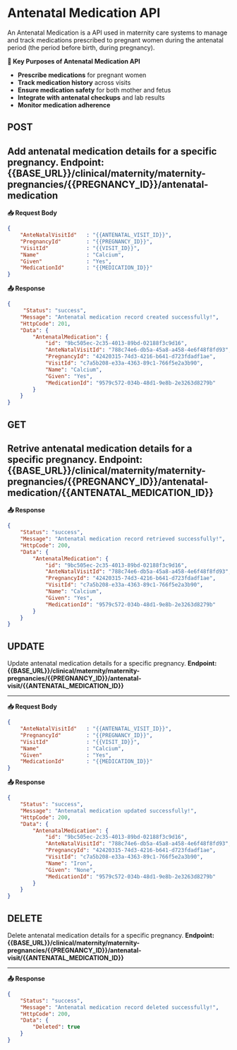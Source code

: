 # Antenatal Medication API

An Antenatal Medication is a API used in maternity care systems to manage and track medications prescribed to pregnant women during the antenatal period (the period before birth, during pregnancy).

**🔑 Key Purposes of Antenatal Medication API**

- **Prescribe medications** for pregnant women
- **Track medication history** across visits
- **Ensure medication safety** for both mother and fetus
- **Integrate with antenatal checkups** and lab results
- **Monitor medication adherence**

## POST
Add antenatal medication details for a specific pregnancy.
**Endpoint:** **{{BASE_URL}}/clinical/maternity/maternity-pregnancies/{{PREGNANCY_ID}}/antenatal-medication**
---

**📥 Request Body**
```json
{
    "AnteNatalVisitId"   : "{{ANTENATAL_VISIT_ID}}",
    "PregnancyId"        : "{{PREGNANCY_ID}}",
    "VisitId"            : "{{VISIT_ID}}", 
    "Name"               : "Calcium",
    "Given"              : "Yes",
    "MedicationId"       : "{{MEDICATION_ID}}"
}
```

**📤 Response**
```json
{
     "Status": "success",
    "Message": "Antenatal medication record created successfully!",
    "HttpCode": 201,
    "Data": {
        "AntenatalMedication": {
            "id": "9bc505ec-2c35-4013-89bd-02188f3c9d16",
            "AnteNatalVisitId": "788c74e6-db5a-45a8-a458-4e6f48f8fd93",
            "PregnancyId": "42420315-74d3-4216-b641-d723fdadf1ae",
            "VisitId": "c7a5b208-e33a-4363-89c1-766f5e2a3b90",
            "Name": "Calcium",
            "Given": "Yes",
            "MedicationId": "9579c572-034b-48d1-9e8b-2e3263d8279b"
        }
    }
}
```
## GET
Retrive antenatal medication details for a specific pregnancy.
**Endpoint:** **{{BASE_URL}}/clinical/maternity/maternity-pregnancies/{{PREGNANCY_ID}}/antenatal-medication/{{ANTENATAL_MEDICATION_ID}}**
---

**📤 Response**
```json
{
    "Status": "success",
    "Message": "Antenatal medication record retrieved successfully!",
    "HttpCode": 200,
    "Data": {
        "AntenatalMedication": {
            "id": "9bc505ec-2c35-4013-89bd-02188f3c9d16",
            "AnteNatalVisitId": "788c74e6-db5a-45a8-a458-4e6f48f8fd93",
            "PregnancyId": "42420315-74d3-4216-b641-d723fdadf1ae",
            "VisitId": "c7a5b208-e33a-4363-89c1-766f5e2a3b90",
            "Name": "Calcium",
            "Given": "Yes",
            "MedicationId": "9579c572-034b-48d1-9e8b-2e3263d8279b"
        }
    }
}
```
## UPDATE
Update antenatal medication details for a specific pregnancy.
**Endpoint:** **{{BASE_URL}}/clinical/maternity/maternity-pregnancies/{{PREGNANCY_ID}}/antenatal-visit/{{ANTENATAL_MEDICATION_ID}}**

---


**📥 Request Body**
```json
{
    "AnteNatalVisitId"   : "{{ANTENATAL_VISIT_ID}}",
    "PregnancyId"        : "{{PREGNANCY_ID}}",
    "VisitId"            : "{{VISIT_ID}}", 
    "Name"               : "Calcium",
    "Given"              : "Yes",
    "MedicationId"       : "{{MEDICATION_ID}}"
}
```

**📤 Response**
```json
{
    "Status": "success",
    "Message": "Antenatal medication updated successfully!",
    "HttpCode": 200,
    "Data": {
        "AntenatalMedication": {
            "id": "9bc505ec-2c35-4013-89bd-02188f3c9d16",
            "AnteNatalVisitId": "788c74e6-db5a-45a8-a458-4e6f48f8fd93",
            "PregnancyId": "42420315-74d3-4216-b641-d723fdadf1ae",
            "VisitId": "c7a5b208-e33a-4363-89c1-766f5e2a3b90",
            "Name": "Iron",
            "Given": "None",
            "MedicationId": "9579c572-034b-48d1-9e8b-2e3263d8279b"
        }
    }
}
```
## DELETE

Delete antenatal medication details for a specific pregnancy.
**Endpoint:** **{{BASE_URL}}/clinical/maternity/maternity-pregnancies/{{PREGNANCY_ID}}/antenatal-visit/{{ANTENATAL_MEDICATION_ID}}**

---

**📤 Response**
```json
{
    "Status": "success",
    "Message": "Antenatal medication record deleted successfully!",
    "HttpCode": 200,
    "Data": {
        "Deleted": true
    }
}
```